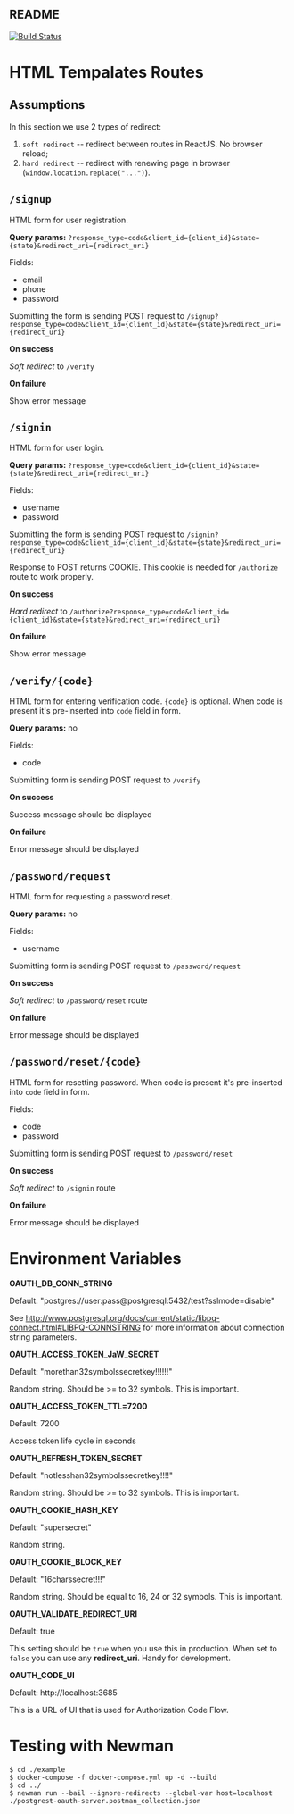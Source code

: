 README
------

[![Build Status](https://travis-ci.org/postgrest-oauth/api.svg?branch=master)](https://travis-ci.org/postgrest-oauth/api)

HTML Tempalates Routes
======================

Assumptions
-----------

In this section we use 2 types of redirect:
1. `soft redirect` -- redirect between routes in ReactJS. No browser reload;
2. `hard redirect` -- redirect with renewing page in browser (`window.location.replace("...")`).

`/signup`
---------

HTML form for user registration.

**Query params:** `?response_type=code&client_id={client_id}&state={state}&redirect_uri={redirect_uri}`

Fields:
- email
- phone
- password

Submitting the form is sending POST request to `/signup?response_type=code&client_id={client_id}&state={state}&redirect_uri={redirect_uri}`

**On success**

_Soft redirect_ to `/verify`

**On failure**

Show error message

`/signin`
---------

HTML form for user login.

**Query params:** `?response_type=code&client_id={client_id}&state={state}&redirect_uri={redirect_uri}`

Fields:
- username
- password

Submitting the form is sending POST request to `/signin?response_type=code&client_id={client_id}&state={state}&redirect_uri={redirect_uri}`

Response to POST returns COOKIE. This cookie is needed for `/authorize` route to work properly.

**On success**

_Hard redirect_ to `/authorize?response_type=code&client_id={client_id}&state={state}&redirect_uri={redirect_uri}`

**On failure**

Show error message

`/verify/{code}`
----------------

HTML form for entering verification code. `{code}` is optional. When code is present it's pre-inserted into `code` field in form.

**Query params:** no

Fields:
- code

Submitting form is sending POST request to `/verify`

**On success**

Success message should be displayed

**On failure**

Error message should be displayed

`/password/request`
-------------------

HTML form for requesting a password reset. 

**Query params:** no

Fields:
- username

Submitting form is sending POST request to `/password/request`

**On success**

_Soft redirect_ to `/password/reset` route

**On failure**

Error message should be displayed

`/password/reset/{code}`
-----------------

HTML form for resetting password. When code is present it's pre-inserted into `code` field in form.

Fields:
- code
- password

Submitting form is sending POST request to `/password/reset`

**On success**

_Soft redirect_ to `/signin` route

**On failure**

Error message should be displayed


Environment Variables
=====================

**OAUTH_DB_CONN_STRING**

Default: "postgres://user:pass@postgresql:5432/test?sslmode=disable"

See http://www.postgresql.org/docs/current/static/libpq-connect.html#LIBPQ-CONNSTRING for more information about connection string parameters.

**OAUTH_ACCESS_TOKEN_JaW_SECRET**

Default: "morethan32symbolssecretkey!!!!!!"

Random string. Should be >= to 32 symbols. This is important.

**OAUTH_ACCESS_TOKEN_TTL=7200**

Default: 7200

Access token life cycle in seconds

**OAUTH_REFRESH_TOKEN_SECRET**

Default: "notlesshan32symbolssecretkey!!!!"

Random string. Should be >= to 32 symbols. This is important.

**OAUTH_COOKIE_HASH_KEY**

Default: "supersecret"

Random string.

**OAUTH_COOKIE_BLOCK_KEY**

Default: "16charssecret!!!"

Random string. Should be equal to 16, 24 or 32 symbols. This is important.


**OAUTH_VALIDATE_REDIRECT_URI**

Default: true

This setting should be `true` when you use this in production. When set to `false` you can use any **redirect_uri**. Handy for development. 

**OAUTH_CODE_UI**

Default: http://localhost:3685

This is a URL of UI that is used for Authorization Code Flow. 

Testing with Newman
===================
```
$ cd ./example
$ docker-compose -f docker-compose.yml up -d --build
$ cd ../
$ newman run --bail --ignore-redirects --global-var host=localhost ./postgrest-oauth-server.postman_collection.json

```
